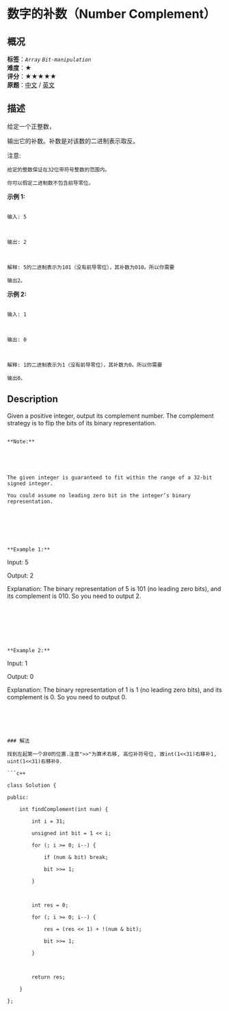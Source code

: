 # 数字的补数（Number Complement）
## 概况
**标签**：*`Array`*  *`Bit-manipulation`*<br>
**难度**：★<br>
**评分**：★★★★★<br>
**原题**：[中文](https://leetcode-cn.com/problems/number-complement) / [英文](https://leetcode.com/problems/number-complement)
## 描述

给定一个正整数，

输出它的补数。补数是对该数的二进制表示取反。



注意:





	给定的整数保证在32位带符号整数的范围内。

	你可以假定二进制数不包含前导零位。





**示例 1:**

```

输入: 5



输出: 2



解释: 5的二进制表示为101（没有前导零位），其补数为010。所以你需要

输出2。

```





**示例 2:**

```

输入: 1



输出: 0



解释: 1的二进制表示为1（没有前导零位），其补数为0。所以你需要

输出0。

```



## Description

Given a positive integer, output its complement number. The complement strategy is to flip the bits of its binary representation.

```

**Note:**





The given integer is guaranteed to fit within the range of a 32-bit signed integer.

You could assume no leading zero bit in the integer’s binary representation.







**Example 1:**

```

Input: 5



Output: 2



Explanation: The binary representation of 5 is 101 (no leading zero bits), and its complement is 010. So you need to output 2.

```







**Example 2:**

```

Input: 1



Output: 0



Explanation: The binary representation of 1 is 1 (no leading zero bits), and its complement is 0. So you need to output 0.



```





### 解法

找到左起第一个非0的位置.注意">>"为算术右移, 高位补符号位, 故int(1<<31)右移补1, uint(1<<31)右移补0.

```c++

class Solution {

public:

    int findComplement(int num) {

        int i = 31;

        unsigned int bit = 1 << i;

        for (; i >= 0; i--) {

            if (num & bit) break;

            bit >>= 1;

        }

        

        int res = 0;

        for (; i >= 0; i--) {

            res = (res << 1) + !(num & bit);

            bit >>= 1;

        }

        

        return res;

    }

};

```
